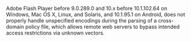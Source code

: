 Adobe Flash Player before 9.0.289.0 and 10.x before 10.1.102.64 on Windows, Mac OS X, Linux, and Solaris, and 10.1.95.1 on Android, does not properly handle unspecified encodings during the parsing of a cross-domain policy file, which allows remote web servers to bypass intended access restrictions via unknown vectors.